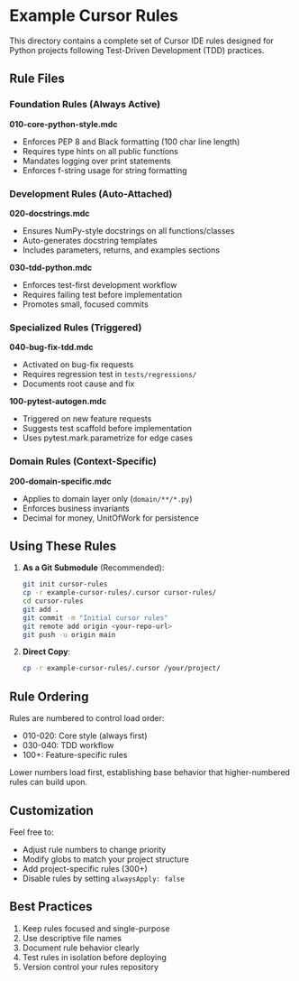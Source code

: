 # Example Cursor Rules

This directory contains a complete set of Cursor IDE rules designed for Python projects following Test-Driven Development (TDD) practices.

## Rule Files

### Foundation Rules (Always Active)

**010-core-python-style.mdc**
- Enforces PEP 8 and Black formatting (100 char line length)
- Requires type hints on all public functions
- Mandates logging over print statements
- Enforces f-string usage for string formatting

### Development Rules (Auto-Attached)

**020-docstrings.mdc**
- Ensures NumPy-style docstrings on all functions/classes
- Auto-generates docstring templates
- Includes parameters, returns, and examples sections

**030-tdd-python.mdc**
- Enforces test-first development workflow
- Requires failing test before implementation
- Promotes small, focused commits

### Specialized Rules (Triggered)

**040-bug-fix-tdd.mdc**
- Activated on bug-fix requests
- Requires regression test in `tests/regressions/`
- Documents root cause and fix

**100-pytest-autogen.mdc**
- Triggered on new feature requests
- Suggests test scaffold before implementation
- Uses pytest.mark.parametrize for edge cases

### Domain Rules (Context-Specific)

**200-domain-specific.mdc**
- Applies to domain layer only (`domain/**/*.py`)
- Enforces business invariants
- Decimal for money, UnitOfWork for persistence

## Using These Rules

1. **As a Git Submodule** (Recommended):
   ```bash
   git init cursor-rules
   cp -r example-cursor-rules/.cursor cursor-rules/
   cd cursor-rules
   git add .
   git commit -m "Initial cursor rules"
   git remote add origin <your-repo-url>
   git push -u origin main
   ```

2. **Direct Copy**:
   ```bash
   cp -r example-cursor-rules/.cursor /your/project/
   ```

## Rule Ordering

Rules are numbered to control load order:
- 010-020: Core style (always first)
- 030-040: TDD workflow
- 100+: Feature-specific rules

Lower numbers load first, establishing base behavior that higher-numbered rules can build upon.

## Customization

Feel free to:
- Adjust rule numbers to change priority
- Modify globs to match your project structure
- Add project-specific rules (300+)
- Disable rules by setting `alwaysApply: false`

## Best Practices

1. Keep rules focused and single-purpose
2. Use descriptive file names
3. Document rule behavior clearly
4. Test rules in isolation before deploying
5. Version control your rules repository
